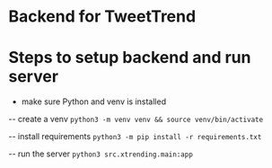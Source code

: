 # Backend for TweetTrend

# Steps to setup backend and run server

- make sure Python and venv is installed 

-- create a venv
`python3 -m venv venv && source venv/bin/activate`

-- install requirements
`python3 -m pip install -r requirements.txt`

-- run the server
`python3 src.xtrending.main:app`

